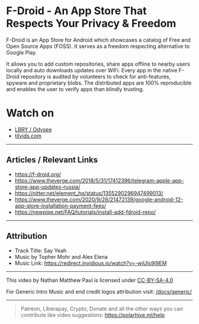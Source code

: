 # F-Droid - An App Store That Respects Your Privacy & Freedom 

F-Droid is an App Store for Android which showcases a catalog of Free and Open Source Apps (FOSS). It serves as a freedom respecting alternative to Google Play.

It allows you to add custom repositories, share apps offline to nearby users locally and auto downloads updates over WiFi. Every app in the native F-Droid repository is audited by volunteers to check for anti-features, spyware and proprietary blobs. The distributed apps are 100% reproducible and enables the user to verify apps than blindly trusting.

# Watch on

- [LBRY / Odysee](https://odysee.com/@polarhive:e/f-droid-an-appstore-that-respects-your-privacy-and-freedom:2)
- [tilvids.com](https://tilvids.com/videos/watch/323e48f2-c452-4323-abc6-e84785681707)

---
## Articles / Relevant Links

- https://f-droid.org/
- https://www.theverge.com/2018/5/31/17412396/telegram-apple-app-store-app-updates-russia/ 
- https://nitter.net/element_hq/status/1355290296947499013/
- https://www.theverge.com/2020/9/28/21472139/google-android-12-app-store-installation-payment-fees/
- https://newpipe.net/FAQ/tutorials/install-add-fdroid-repo/

---
## Attribution

- Track Title: Say Yeah 
- Music by Topher Mohr and Alex Elena
- Music Link: https://redirect.invidious.io/watch?v=-wiUIs9I9EM

---
This video by Nathan Matthew Paul is licensed under [CC-BY-SA-4.0](https://creativecommons.org/licenses/by-sa/4.0/)

For Generic Intro Music and end credit logos attribution visit: [/docs/generic/](https://codeberg.org/polarhive/videos/src/branch/main/docs/generic/) 

---
> Patreon, Liberapay, Crypto, Donate and all the other ways you can contribute like video suggestions: https://polarhive.ml/help
